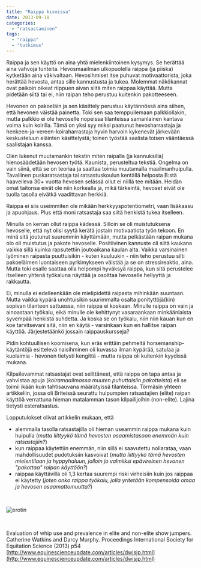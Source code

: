 ```yaml
---
title: "Raippa kisoissa"
date: 2013-09-18
categories: 
  - "ratsastaminen"
tags: 
  - "raippa"
  - "tutkimus"
---
```


Raippa ja sen käyttö on aina yhtä mielenkiintoinen kysymys. Se herättää aina vahvoja tunteita. Hevosmaailman ulkopuolella raippa (ja piiska) kytketään aina väkivaltaan. Hevosihmiset itse puhuvat motivaattorista, joka herättää hevosta, antaa sille kannustusta ja tukea. Molemmat näkökannat ovat paikoin oikeat riippuen aivan siitä miten raippaa käyttää. Mutta pidetään siitä tai ei, niin raipan teho perustuu kuitenkin pakotteeseen.

<!--more-->

Hevonen on pakoeläin ja sen käsittely perustuu käytännössä aina siihen, että hevonen väistää painetta. Toki sen saa temppuilemaan palkkiollakin, mutta palkkio ei ole hevoselle nopeissa tilanteissa samanlainen kantava voima kuin koirilla. Tämä on yksi syy miksi paatunut hevosharrastaja ja henkeen-ja-vereen-koiraharrastaja hyvin harvoin kykenevät järkevään keskusteluun eläinten käsittelystä; toinen työstää saalista toisen vääntäessä saalistajan kanssa.

Olen lukenut muutamankin tekstin miten raipalla (ja kannuksilla) hienosäädetään hevosen työtä. Kaunista, perusteltua tekstiä. Ongelma on vain siinä, että se on teoriaa ja saattaa toimia muutamalla maailmanhuipulla. Tavallinen puskaratsastaja tai ratsastuskoulun kentällä helposta B:stä haaveileva 30+ vuotta hevosen selässä ollut ei niillä tee mitään. Heidän omat taitonsa eivät ole niin korkealla ja, mikä tärkeintä, hevoset eivät ole tuolla tasolla eivätkä vaadittavan herkkiä.

Raippa ei siis useimmiten ole mikään herkkyyspotentiometri, vaan lisäkaasu ja apuohjaus. Plus että moni ratsastaja saa siitä henkistä tukea itselleen.

Minulla on kerran ollut raippa kädessä. Silloin se oli muistutuksena hevoselle, että nyt olisi syytä kerätä jostain motivaatiota työn tekoon. En minä sitä joutunut suuremmin käyttämään, mutta pelkästään raipan mukana olo oli muistutus ja pakote hevoselle. Positiivinen kannuste oli siitä kaukana vaikka sillä kuinka rapsutettiin joutoaikana kaulan alta. Vaikka varsinainen lyöminen raipasta puuttuisikin - kuten kuuluukin - niin teho perustuu silti pakoeläimen luontaiseen pyrkimykseen väistää ja se on stressireaktio, aina. Mutta toki osalle saattaa olla helpompi hyväksyä raippa, kun sitä perustelee itselleen yhtenä työkaluna näyttää ja osoittaa hevoselle hellyyttä ja rakkautta.

Ei, minulla ei edelleenkään ole mielipidettä raipasta mihinkään suuntaan. Mutta vaikka kypärä unohtuisikin suurimmalta osalta ponityttöjä(kin) sopivan tilanteen sattuessa, niin raippa ei koskaan. Minulle raippa on vain ja ainoastaan työkalu, eikä minulle ole kehittynyt vasaraankaan minkäänlaista syvempää henkistä suhdetta. Ja koska se on työkalu, niin niin kauan kun en koe tarvitsevani sitä, niin en käytä - varsinkaan kun en hallitse raipan käyttöä. Järjestetäänkö jossain raippauskursseja?

Pidin kohtuullisen koomisena, kun eräs erittäin pehmeitä horsemanship-käytäntöjä esittelevä naisihminen oli kuvassa ilman kypärää, satulaa ja kuolaimia - hevonen tietysti kengittä - mutta raippa oli kuitenkin kyydissä mukana.

Kilpailevammat ratsastajat ovat selittäneet, että raippa on tapa antaa ja vahvistaa apuja (_koiramaailmassa muuten puhuttaisiin pakotteista_) eli se toimii ikään kuin tahtisauvana määrätyissä tilanteissa. Törmäsin yhteen artikkeliin, jossa oli Briteissä seurattu huipumpien ratsastajien (elite) raipan käyttöä verrattuna hieman matalamman tason kilpailijoihin (non-elite). Lajina tietysti esteratsastus.

Lopputulokset olivat artikkelin mukaan, että

- alemmalla tasolla ratsastajilla oli hieman useammin raippa mukana kuin huipulla (_mutta liittyykö tämä hevosten osaamistasoon enemmän kuin ratsastajiin?_)
- kun raippaa käytettiin enemmän, niin sillä ei saavutettu nollarataa, vaan mahdollisuudet pudotuksiin kasvoivat (_mutta liittyykö tämä hevosten mielentilaan ja hyppyhaluun, jolloin jo valmiiksi epävireinen hevonen "pakottaa" raipan käyttöön?_)
- raippaa käyttävillä oli 1,3 kertaa suurempi riski virheisiin kuin jos raippaa ei käytetty (_joten onko raippa työkalu, jolla yritetään kompensoida omaa ja hevosen osaamattomuutta?_)

 

![erotin](images/erotin.jpg)

 

Evaluation of whip use and prevalence in elite and non-elite show jumpers. Catherine Watkins and Darcy Murphy. Proceedings International Society for Equitation Science (2013) p54 [http://www.equinescienceupdate.com/articles/dwisjp.html](http://www.equinescienceupdate.com/articles/dwisjp.html)
